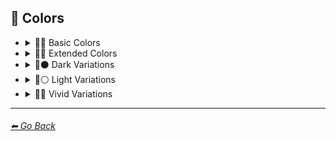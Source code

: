 ## 🎨 Colors

- <details><summary>🎨🔴 Basic Colors</summary><p>

    | Keyword        | Example      |
    | ------------- |:-------------:|
	|White| <img src="https://github.com/willwulfken/MidJourney-Styles-and-Keywords/blob/main/Images/MidJourney%20Styles%20(sphere)/Colors/Basic_Colors/sphere_White.png?raw=true" width="256" /> |
	|Light-Gray| <img src="https://github.com/willwulfken/MidJourney-Styles-and-Keywords/blob/main/Images/MidJourney%20Styles%20(sphere)/Colors/Basic_Colors/sphere_Light-Gray.png?raw=true" width="256" /> |
	|Gray| <img src="https://github.com/willwulfken/MidJourney-Styles-and-Keywords/blob/main/Images/MidJourney%20Styles%20(sphere)/Colors/Basic_Colors/sphere_Gray.png?raw=true" width="256" /> |
	|Dark-Gray| <img src="https://github.com/willwulfken/MidJourney-Styles-and-Keywords/blob/main/Images/MidJourney%20Styles%20(sphere)/Colors/Basic_Colors/sphere_Dark-Gray.png?raw=true" width="256" /> |
	|Black| <img src="https://github.com/willwulfken/MidJourney-Styles-and-Keywords/blob/main/Images/MidJourney%20Styles%20(sphere)/Colors/Basic_Colors/sphere_Black.png?raw=true" width="256" /> |
	|Brown| <img src="https://github.com/willwulfken/MidJourney-Styles-and-Keywords/blob/main/Images/MidJourney%20Styles%20(sphere)/Colors/Basic_Colors/sphere_Brown.png?raw=true" width="256" /> |
	|Maroon| <img src="https://github.com/willwulfken/MidJourney-Styles-and-Keywords/blob/main/Images/MidJourney%20Styles%20(sphere)/Colors/Basic_Colors/sphere_Maroon.png?raw=true" width="256" /> |
	|Red| <img src="https://github.com/willwulfken/MidJourney-Styles-and-Keywords/blob/main/Images/MidJourney%20Styles%20(sphere)/Colors/Basic_Colors/sphere_Red.png?raw=true" width="256" /> |
	|Orange| <img src="https://github.com/willwulfken/MidJourney-Styles-and-Keywords/blob/main/Images/MidJourney%20Styles%20(sphere)/Colors/Basic_Colors/sphere_Orange.png?raw=true" width="256" /> |
	|Yellow| <img src="https://github.com/willwulfken/MidJourney-Styles-and-Keywords/blob/main/Images/MidJourney%20Styles%20(sphere)/Colors/Basic_Colors/sphere_Yellow.png?raw=true" width="256" /> |
	|Lime| <img src="https://github.com/willwulfken/MidJourney-Styles-and-Keywords/blob/main/Images/MidJourney%20Styles%20(sphere)/Colors/Basic_Colors/sphere_Lime.png?raw=true" width="256" /> |
	|Green| <img src="https://github.com/willwulfken/MidJourney-Styles-and-Keywords/blob/main/Images/MidJourney%20Styles%20(sphere)/Colors/Basic_Colors/sphere_Green.png?raw=true" width="256" /> |
	|Cyan| <img src="https://github.com/willwulfken/MidJourney-Styles-and-Keywords/blob/main/Images/MidJourney%20Styles%20(sphere)/Colors/Basic_Colors/sphere_Cyan.png?raw=true" width="256" /> |
	|Teal| <img src="https://github.com/willwulfken/MidJourney-Styles-and-Keywords/blob/main/Images/MidJourney%20Styles%20(sphere)/Colors/Basic_Colors/sphere_Teal.png?raw=true" width="256" /> |
	|Blue| <img src="https://github.com/willwulfken/MidJourney-Styles-and-Keywords/blob/main/Images/MidJourney%20Styles%20(sphere)/Colors/Basic_Colors/sphere_Blue.png?raw=true" width="256" /> |
	|Indigo| <img src="https://github.com/willwulfken/MidJourney-Styles-and-Keywords/blob/main/Images/MidJourney%20Styles%20(sphere)/Colors/Basic_Colors/sphere_Indigo.png?raw=true" width="256" /> |
	|Purple| <img src="https://github.com/willwulfken/MidJourney-Styles-and-Keywords/blob/main/Images/MidJourney%20Styles%20(sphere)/Colors/Basic_Colors/sphere_Purple.png?raw=true" width="256" /> |
	|Violet| <img src="https://github.com/willwulfken/MidJourney-Styles-and-Keywords/blob/main/Images/MidJourney%20Styles%20(sphere)/Colors/Basic_Colors/sphere_Violet.png?raw=true" width="256" /> |
	|Fuchsia| <img src="https://github.com/willwulfken/MidJourney-Styles-and-Keywords/blob/main/Images/MidJourney%20Styles%20(sphere)/Colors/Basic_Colors/sphere_Fuchsia.png?raw=true" width="256" /> |
	|Magenta| <img src="https://github.com/willwulfken/MidJourney-Styles-and-Keywords/blob/main/Images/MidJourney%20Styles%20(sphere)/Colors/Basic_Colors/sphere_Magenta.png?raw=true" width="256" /> |
	|Pink| <img src="https://github.com/willwulfken/MidJourney-Styles-and-Keywords/blob/main/Images/MidJourney%20Styles%20(sphere)/Colors/Basic_Colors/sphere_Pink.png?raw=true" width="256" /> |

    </p></details>


- <details><summary>🎨🔵 Extended Colors</summary><p>

    | Keyword        | Example      |
    | ------------- |:-------------:|
	|Tan| <img src="https://github.com/willwulfken/MidJourney-Styles-and-Keywords/blob/main/Images/MidJourney%20Styles%20(sphere)/Colors/Extended_Colors/sphere_Tan.png?raw=true" width="256" /> |
	|Beige| <img src="https://github.com/willwulfken/MidJourney-Styles-and-Keywords/blob/main/Images/MidJourney%20Styles%20(sphere)/Colors/Extended_Colors/sphere_Beige.png?raw=true" width="256" /> |
	|Scarlet| <img src="https://github.com/willwulfken/MidJourney-Styles-and-Keywords/blob/main/Images/MidJourney%20Styles%20(sphere)/Colors/Extended_Colors/sphere_Scarlet.png?raw=true" width="256" /> |
	|Olive-Green| <img src="https://github.com/willwulfken/MidJourney-Styles-and-Keywords/blob/main/Images/MidJourney%20Styles%20(sphere)/Colors/Extended_Colors/sphere_Olive-Green.png?raw=true" width="256" /> |
	|Chartreuse| <img src="https://github.com/willwulfken/MidJourney-Styles-and-Keywords/blob/main/Images/MidJourney%20Styles%20(sphere)/Colors/Extended_Colors/sphere_Chartreuse.png?raw=true" width="256" /> |
	|Turquoise| <img src="https://github.com/willwulfken/MidJourney-Styles-and-Keywords/blob/main/Images/MidJourney%20Styles%20(sphere)/Colors/Extended_Colors/sphere_Turquoise.png?raw=true" width="256" /> |
	|Aqua| <img src="https://github.com/willwulfken/MidJourney-Styles-and-Keywords/blob/main/Images/MidJourney%20Styles%20(sphere)/Colors/Extended_Colors/sphere_Aqua.png?raw=true" width="256" /> |
	|Azure| <img src="https://github.com/willwulfken/MidJourney-Styles-and-Keywords/blob/main/Images/MidJourney%20Styles%20(sphere)/Colors/Extended_Colors/sphere_Azure.png?raw=true" width="256" /> |

    </p></details>


- <details><summary>🎨⚫ Dark Variations</summary><p>

    | Keyword        | Example      |
    | ------------- |:-------------:|
	|Dark-White| <img src="https://github.com/willwulfken/MidJourney-Styles-and-Keywords/blob/main/Images/MidJourney%20Styles%20(sphere)/Colors/Dark_Colors/sphere_Dark-White.png?raw=true" width="256" /> |
	|Dark-Brown| <img src="https://github.com/willwulfken/MidJourney-Styles-and-Keywords/blob/main/Images/MidJourney%20Styles%20(sphere)/Colors/Dark_Colors/sphere_Dark-Brown.png?raw=true" width="256" /> |
	|Dark-Maroon| <img src="https://github.com/willwulfken/MidJourney-Styles-and-Keywords/blob/main/Images/MidJourney%20Styles%20(sphere)/Colors/Dark_Colors/sphere_Dark-Maroon.png?raw=true" width="256" /> |
	|Dark-Red| <img src="https://github.com/willwulfken/MidJourney-Styles-and-Keywords/blob/main/Images/MidJourney%20Styles%20(sphere)/Colors/Dark_Colors/sphere_Dark-Red.png?raw=true" width="256" /> |
	|Dark-Orange| <img src="https://github.com/willwulfken/MidJourney-Styles-and-Keywords/blob/main/Images/MidJourney%20Styles%20(sphere)/Colors/Dark_Colors/sphere_Dark-Orange.png?raw=true" width="256" /> |
	|Dark-Yellow| <img src="https://github.com/willwulfken/MidJourney-Styles-and-Keywords/blob/main/Images/MidJourney%20Styles%20(sphere)/Colors/Dark_Colors/sphere_Dark-Yellow.png?raw=true" width="256" /> |
	|Dark-Lime| <img src="https://github.com/willwulfken/MidJourney-Styles-and-Keywords/blob/main/Images/MidJourney%20Styles%20(sphere)/Colors/Dark_Colors/sphere_Dark-Lime.png?raw=true" width="256" /> |
	|Dark-Green| <img src="https://github.com/willwulfken/MidJourney-Styles-and-Keywords/blob/main/Images/MidJourney%20Styles%20(sphere)/Colors/Dark_Colors/sphere_Dark-Green.png?raw=true" width="256" /> |
	|Dark-Cyan| <img src="https://github.com/willwulfken/MidJourney-Styles-and-Keywords/blob/main/Images/MidJourney%20Styles%20(sphere)/Colors/Dark_Colors/sphere_Dark-Cyan.png?raw=true" width="256" /> |
	|Dark-Blue| <img src="https://github.com/willwulfken/MidJourney-Styles-and-Keywords/blob/main/Images/MidJourney%20Styles%20(sphere)/Colors/Dark_Colors/sphere_Dark-Blue.png?raw=true" width="256" /> |
	|Dark-Purple| <img src="https://github.com/willwulfken/MidJourney-Styles-and-Keywords/blob/main/Images/MidJourney%20Styles%20(sphere)/Colors/Dark_Colors/sphere_Dark-Purple.png?raw=true" width="256" /> |
	|Dark-Magenta| <img src="https://github.com/willwulfken/MidJourney-Styles-and-Keywords/blob/main/Images/MidJourney%20Styles%20(sphere)/Colors/Dark_Colors/sphere_Dark-Magenta.png?raw=true" width="256" /> |
	|Dark-Pink| <img src="https://github.com/willwulfken/MidJourney-Styles-and-Keywords/blob/main/Images/MidJourney%20Styles%20(sphere)/Colors/Dark_Colors/sphere_Dark-Pink.png?raw=true" width="256" /> |

    </p></details>


- <details><summary>🎨⚪ Light Variations</summary><p>

    | Keyword        | Example      |
    | ------------- |:-------------:|
	|Light-Black| <img src="https://github.com/willwulfken/MidJourney-Styles-and-Keywords/blob/main/Images/MidJourney%20Styles%20(sphere)/Colors/Light_Colors/sphere_Light-Black.png?raw=true" width="256" /> |
	|Light-Brown| <img src="https://github.com/willwulfken/MidJourney-Styles-and-Keywords/blob/main/Images/MidJourney%20Styles%20(sphere)/Colors/Light_Colors/sphere_Light-Brown.png?raw=true" width="256" /> |
	|Light-Maroon| <img src="https://github.com/willwulfken/MidJourney-Styles-and-Keywords/blob/main/Images/MidJourney%20Styles%20(sphere)/Colors/Light_Colors/sphere_Light-Maroon.png?raw=true" width="256" /> |
	|Light-Red| <img src="https://github.com/willwulfken/MidJourney-Styles-and-Keywords/blob/main/Images/MidJourney%20Styles%20(sphere)/Colors/Light_Colors/sphere_Light-Red.png?raw=true" width="256" /> |
	|Light-Orange| <img src="https://github.com/willwulfken/MidJourney-Styles-and-Keywords/blob/main/Images/MidJourney%20Styles%20(sphere)/Colors/Light_Colors/sphere_Light-Orange.png?raw=true" width="256" /> |
	|Light-Yellow| <img src="https://github.com/willwulfken/MidJourney-Styles-and-Keywords/blob/main/Images/MidJourney%20Styles%20(sphere)/Colors/Light_Colors/sphere_Light-Yellow.png?raw=true" width="256" /> |
	|Light-Lime| <img src="https://github.com/willwulfken/MidJourney-Styles-and-Keywords/blob/main/Images/MidJourney%20Styles%20(sphere)/Colors/Light_Colors/sphere_Light-Lime.png?raw=true" width="256" /> |
	|Light-Green| <img src="https://github.com/willwulfken/MidJourney-Styles-and-Keywords/blob/main/Images/MidJourney%20Styles%20(sphere)/Colors/Light_Colors/sphere_Light-Green.png?raw=true" width="256" /> |
	|Light-Cyan| <img src="https://github.com/willwulfken/MidJourney-Styles-and-Keywords/blob/main/Images/MidJourney%20Styles%20(sphere)/Colors/Light_Colors/sphere_Light-Cyan.png?raw=true" width="256" /> |
	|Light-Blue| <img src="https://github.com/willwulfken/MidJourney-Styles-and-Keywords/blob/main/Images/MidJourney%20Styles%20(sphere)/Colors/Light_Colors/sphere_Light-Blue.png?raw=true" width="256" /> |
	|Light-Purple| <img src="https://github.com/willwulfken/MidJourney-Styles-and-Keywords/blob/main/Images/MidJourney%20Styles%20(sphere)/Colors/Light_Colors/sphere_Light-Purple.png?raw=true" width="256" /> |
	|Light-Magenta| <img src="https://github.com/willwulfken/MidJourney-Styles-and-Keywords/blob/main/Images/MidJourney%20Styles%20(sphere)/Colors/Light_Colors/sphere_Light-Magenta.png?raw=true" width="256" /> |
	|Light-Pink| <img src="https://github.com/willwulfken/MidJourney-Styles-and-Keywords/blob/main/Images/MidJourney%20Styles%20(sphere)/Colors/Light_Colors/sphere_Light-Pink.png?raw=true" width="256" /> |

    </p></details>


- <details><summary>🎨🔶 Vivid Variations</summary><p>

    | Keyword        | Example      |
    | ------------- |:-------------:|
	|Vivid-Brown| <img src="https://github.com/willwulfken/MidJourney-Styles-and-Keywords/blob/main/Images/MidJourney%20Styles%20(sphere)/Colors/Vivid_Colors/sphere_Vivid-Brown.png?raw=true" width="256" /> |
	|Vivid-Maroon| <img src="https://github.com/willwulfken/MidJourney-Styles-and-Keywords/blob/main/Images/MidJourney%20Styles%20(sphere)/Colors/Vivid_Colors/sphere_Vivid-Maroon.png?raw=true" width="256" /> |
	|Vivid-Red| <img src="https://github.com/willwulfken/MidJourney-Styles-and-Keywords/blob/main/Images/MidJourney%20Styles%20(sphere)/Colors/Vivid_Colors/sphere_Vivid-Red.png?raw=true" width="256" /> |
	|Vivid-Orange| <img src="https://github.com/willwulfken/MidJourney-Styles-and-Keywords/blob/main/Images/MidJourney%20Styles%20(sphere)/Colors/Vivid_Colors/sphere_Vivid-Orange.png?raw=true" width="256" /> |
	|Vivid-Yellow| <img src="https://github.com/willwulfken/MidJourney-Styles-and-Keywords/blob/main/Images/MidJourney%20Styles%20(sphere)/Colors/Vivid_Colors/sphere_Vivid-Yellow.png?raw=true" width="256" /> |
	|Vivid-Lime| <img src="https://github.com/willwulfken/MidJourney-Styles-and-Keywords/blob/main/Images/MidJourney%20Styles%20(sphere)/Colors/Vivid_Colors/sphere_Vivid-Lime.png?raw=true" width="256" /> |
	|Vivid-Green| <img src="https://github.com/willwulfken/MidJourney-Styles-and-Keywords/blob/main/Images/MidJourney%20Styles%20(sphere)/Colors/Vivid_Colors/sphere_Vivid-Green.png?raw=true" width="256" /> |
	|Vivid-Cyan| <img src="https://github.com/willwulfken/MidJourney-Styles-and-Keywords/blob/main/Images/MidJourney%20Styles%20(sphere)/Colors/Vivid_Colors/sphere_Vivid-Cyan.png?raw=true" width="256" /> |
	|Vivid-Blue| <img src="https://github.com/willwulfken/MidJourney-Styles-and-Keywords/blob/main/Images/MidJourney%20Styles%20(sphere)/Colors/Vivid_Colors/sphere_Vivid-Blue.png?raw=true" width="256" /> |
	|Vivid-Purple| <img src="https://github.com/willwulfken/MidJourney-Styles-and-Keywords/blob/main/Images/MidJourney%20Styles%20(sphere)/Colors/Vivid_Colors/sphere_Vivid-Purple.png?raw=true" width="256" /> |
	|Vivid-Magenta| <img src="https://github.com/willwulfken/MidJourney-Styles-and-Keywords/blob/main/Images/MidJourney%20Styles%20(sphere)/Colors/Vivid_Colors/sphere_Vivid-Magenta.png?raw=true" width="256" /> |
	|Vivid-Pink| <img src="https://github.com/willwulfken/MidJourney-Styles-and-Keywords/blob/main/Images/MidJourney%20Styles%20(sphere)/Colors/Vivid_Colors/sphere_Vivid-Pink.png?raw=true" width="256" /> |

    </p></details>

---
###### [⬅ Go Back](https://github.com/willwulfken/MidJourney-Styles-and-Keywords/blob/main/README.md)